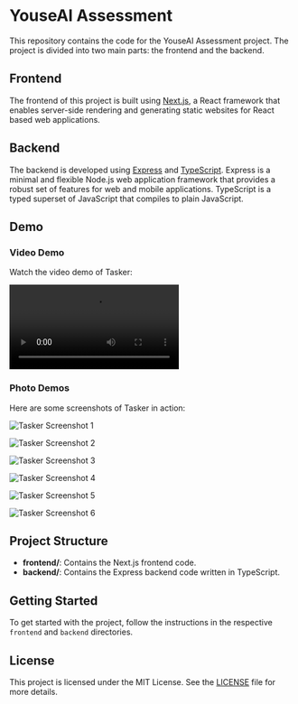 # YouseAI Assessment

This repository contains the code for the YouseAI Assessment project. The project is divided into two main parts: the frontend and the backend.

## Frontend

The frontend of this project is built using [Next.js](https://nextjs.org/), a React framework that enables server-side rendering and generating static websites for React based web applications.

## Backend

The backend is developed using [Express](https://expressjs.com/) and [TypeScript](https://www.typescriptlang.org/). Express is a minimal and flexible Node.js web application framework that provides a robust set of features for web and mobile applications. TypeScript is a typed superset of JavaScript that compiles to plain JavaScript.

## Demo

### Video Demo

Watch the video demo of Tasker:


![Demo Video ](https://res.cloudinary.com/dxzniberu/video/upload/v1727019702/viddeo_wfip1a.mp4)

### Photo Demos

Here are some screenshots of Tasker in action:

![Tasker Screenshot 1](https://res.cloudinary.com/dxzniberu/image/upload/v1727005516/Dash1_p9dodx.png)


![Tasker Screenshot 2](https://res.cloudinary.com/dxzniberu/image/upload/v1727005514/Dash2_wqnja7.png)


![Tasker Screenshot 3](https://res.cloudinary.com/dxzniberu/image/upload/v1727005511/Screenshot_11_hszyx4.png)


![Tasker Screenshot 4](https://res.cloudinary.com/dxzniberu/image/upload/v1727005507/Screenshot_15_nbyo2q.png)


![Tasker Screenshot 5](https://res.cloudinary.com/dxzniberu/image/upload/v1727005502/Screenshot_17_g1uxag.png)


![Tasker Screenshot 6](https://res.cloudinary.com/dxzniberu/image/upload/v1727005500/Screenshot_18_q7zlnk.png)


## Project Structure

- **frontend/**: Contains the Next.js frontend code.
- **backend/**: Contains the Express backend code written in TypeScript.

## Getting Started

To get started with the project, follow the instructions in the respective `frontend` and `backend` directories.

## License

This project is licensed under the MIT License. See the [LICENSE](LICENSE) file for more details.
